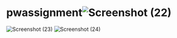 # pwassignment![Screenshot (22)](https://github.com/vivek85410/pwassignment/assets/104557123/0448df71-fb42-4b4a-83bd-b537cbe17ff0)
![Screenshot (23)](https://github.com/vivek85410/pwassignment/assets/104557123/4f9f16f4-2d29-4371-9ad7-4c92de6c20b0)
![Screenshot (24)](https://github.com/vivek85410/pwassignment/assets/104557123/6c3801c3-4530-40ac-8c2d-431689b760a2)
